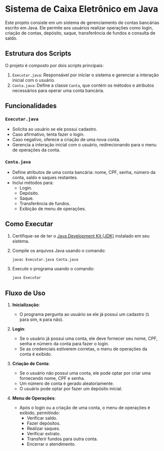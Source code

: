 # Sistema de Caixa Eletrônico em Java

Este projeto consiste em um sistema de gerenciamento de contas bancárias escrito em Java. Ele permite aos usuários realizar operações como login, criação de contas, depósito, saque, transferência de fundos e consulta de saldo.

## Estrutura dos Scripts

O projeto é composto por dois scripts principais:

1. `Executar.java`: Responsável por iniciar o sistema e gerenciar a interação inicial com o usuário.
2. `Conta.java`: Define a classe `Conta`, que contém os métodos e atributos necessários para operar uma conta bancária.

## Funcionalidades

### `Executar.java`

- Solicita ao usuário se ele possui cadastro.
- Caso afirmativo, tenta fazer o login.
- Caso negativo, oferece a criação de uma nova conta.
- Gerencia a interação inicial com o usuário, redirecionando para o menu de operações da conta.

### `Conta.java`

- Define atributos de uma conta bancária: nome, CPF, senha, número da conta, saldo e saques restantes.
- Inclui métodos para:
  - Login.
  - Depósito.
  - Saque.
  - Transferência de fundos.
  - Exibição de menu de operações.

## Como Executar

1. Certifique-se de ter o [Java Development Kit (JDK)](https://www.oracle.com/java/technologies/javase-jdk11-downloads.html) instalado em seu sistema.

2. Compile os arquivos Java usando o comando:

    ```sh
    javac Executar.java Conta.java
    ```

3. Execute o programa usando o comando:

    ```sh
    java Executar
    ```

## Fluxo de Uso

1. **Inicialização**:
   - O programa pergunta ao usuário se ele já possui um cadastro (`S` para sim, `N` para não).

2. **Login**:
   - Se o usuário já possui uma conta, ele deve fornecer seu nome, CPF, senha e número da conta para fazer o login.
   - Se as credenciais estiverem corretas, o menu de operações da conta é exibido.

3. **Criação de Conta**:
   - Se o usuário não possui uma conta, ele pode optar por criar uma fornecendo nome, CPF e senha.
   - Um número de conta é gerado aleatoriamente.
   - O usuário pode optar por fazer um depósito inicial.

4. **Menu de Operações**:
   - Após o login ou a criação de uma conta, o menu de operações é exibido, permitindo:
     - Verificar saldo.
     - Fazer depósitos.
     - Realizar saques.
     - Verificar extrato.
     - Transferir fundos para outra conta.
     - Encerrar o atendimento.